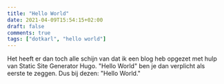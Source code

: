 ```yaml
---
title: "Hello World"
date: 2021-04-09T15:54:15+02:00
draft: false
comments: true
tags: ["dotkarl", "hello world"]
---
```


Het heeft er dan toch alle schijn van dat ik een blog heb opgezet met hulp van Static Site Generator Hugo. "Hello World" ben je dan verplicht als eerste te zeggen. Dus bij dezen: "Hello World."
